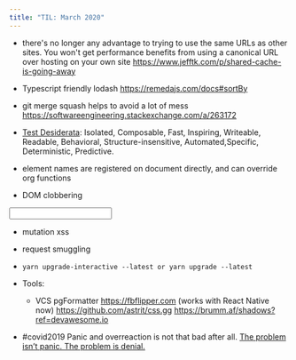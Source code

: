 ```yaml
---
title: "TIL: March 2020"
---
```


- there's no longer any advantage to trying to use the same URLs as other sites. You won't get performance benefits from using a canonical URL over hosting on your own site https://www.jefftk.com/p/shared-cache-is-going-away

- Typescript friendly lodash https://remedajs.com/docs#sortBy

- git merge squash helps to avoid a lot of mess https://softwareengineering.stackexchange.com/a/263172

- [Test Desiderata](https://medium.com/@kentbeck_7670/test-desiderata-94150638a4b3):
  Isolated, Composable, Fast, Inspiring, Writeable, Readable, Behavioral, Structure-insensitive, Automated,Specific, Deterministic, Predictive.

- element names are registered on document directly, and can override org functions
- DOM clobbering

<form id=test1>
<input name=test2>

- mutation xss
- request smuggling

- `yarn upgrade-interactive --latest or yarn upgrade --latest`

* Tools:

  - VCS pgFormatter
    https://fbflipper.com (works with React Native now)
    https://github.com/astrit/css.gg
    https://brumm.af/shadows?ref=devawesome.io

* #covid2019 Panic and overreaction is not that bad after all.
  [The problem isn’t panic. The problem is denial.](https://nieman.harvard.edu/wp-content/uploads/pod-assets/microsites/NiemanGuideToCoveringPandemicFlu/CrisisCommunication/HowDoPeopleReactInAPandemic.aspx.html)
